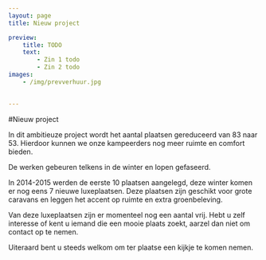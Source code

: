 ```yaml
---
layout: page
title: Nieuw project

preview:
    title: TODO
    text: 
        - Zin 1 todo
        - Zin 2 todo
images:
    - /img/prevverhuur.jpg

    
---
```



#Nieuw project

In dit ambitieuze project wordt het aantal plaatsen gereduceerd van 83 naar 53. Hierdoor kunnen we onze kampeerders nog meer ruimte en comfort bieden.

De werken gebeuren telkens in de winter en lopen gefaseerd. 

In 2014-2015 werden de eerste 10 plaatsen aangelegd, deze winter komen er nog eens 7 nieuwe luxeplaatsen. Deze plaatsen zijn geschikt voor grote caravans en leggen het accent op ruimte en extra groenbeleving. 

Van deze luxeplaatsen zijn er momenteel nog een aantal vrij. Hebt u zelf interesse of kent u iemand die een mooie plaats zoekt, aarzel dan niet om contact op te nemen.

Uiteraard bent u steeds welkom om ter plaatse een kijkje te komen nemen.